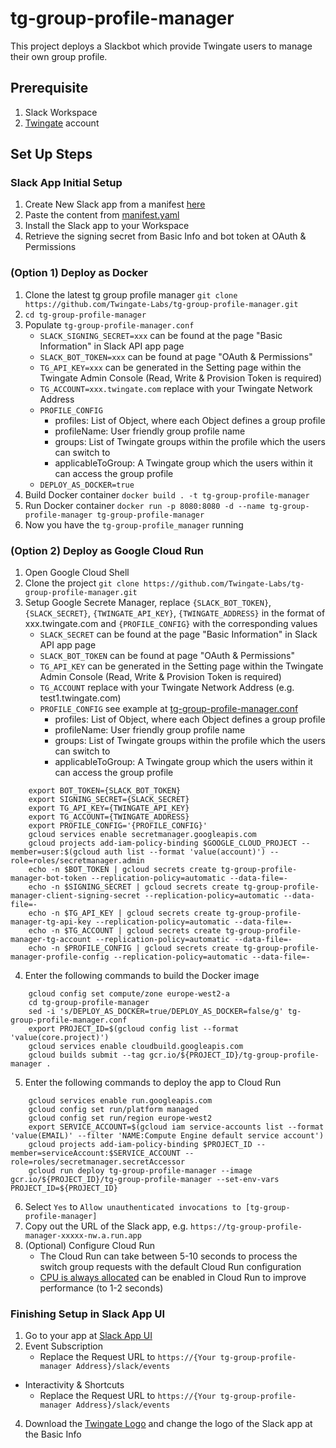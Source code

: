 # tg-group-profile-manager
This project deploys a Slackbot which provide Twingate users to manage their own group profile.

## Prerequisite
1. Slack Workspace
2. [Twingate](https://www.twingate.com/) account

## Set Up Steps
### Slack App Initial Setup
1. Create New Slack app from a manifest [here](https://api.slack.com/apps)
2. Paste the content from [manifest.yaml](https://github.com/Twingate-Labs/tg-group-profile-manager/blob/main/manifest.yml)
3. Install the Slack app to your Workspace
4. Retrieve the signing secret from Basic Info and bot token at OAuth & Permissions

### (Option 1) Deploy as Docker
1. Clone the latest tg group profile manager `git clone https://github.com/Twingate-Labs/tg-group-profile-manager.git`
2. `cd tg-group-profile-manager`
3. Populate `tg-group-profile-manager.conf`
   - `SLACK_SIGNING_SECRET=xxx` can be found at the page "Basic Information" in Slack API app page
   - `SLACK_BOT_TOKEN=xxx` can be found at page "OAuth & Permissions"
   - `TG_API_KEY=xxx` can be generated in the Setting page within the Twingate Admin Console (Read, Write & Provision Token is required)
   - `TG_ACCOUNT=xxx.twingate.com` replace with your Twingate Network Address
   - `PROFILE_CONFIG` 
     - profiles: List of Object, where each Object defines a group profile
     - profileName: User friendly group profile name
     - groups: List of Twingate groups within the profile which the users can switch to
     - applicableToGroup: A Twingate group which the users within it can access the group profile
   - `DEPLOY_AS_DOCKER=true`
4. Build Docker container `docker build . -t tg-group-profile-manager`
5. Run Docker container `docker run -p 8080:8080 -d --name tg-group-profile-manager tg-group-profile-manager`
6. Now you have the `tg-group-profile_manager` running

### (Option 2) Deploy as Google Cloud Run
1. Open Google Cloud Shell
2. Clone the project `git clone https://github.com/Twingate-Labs/tg-group-profile-manager.git`
3. Setup Google Secrete Manager, replace `{SLACK_BOT_TOKEN}`, `{SLACK_SECRET}`, `{TWINGATE_API_KEY}`, `{TWINGATE_ADDRESS}` in the format of xxx.twingate.com and `{PROFILE_CONFIG}`  with the corresponding values
    - `SLACK_SECRET` can be found at the page "Basic Information" in Slack API app page
    - `SLACK_BOT_TOKEN` can be found at page "OAuth & Permissions"
    - `TG_API_KEY` can be generated in the Setting page within the Twingate Admin Console (Read, Write & Provision Token is required)
    - `TG_ACCOUNT` replace with your Twingate Network Address (e.g. test1.twingate.com)
    - `PROFILE_CONFIG` see example at [tg-group-profile-manager.conf](https://github.com/Twingate-Labs/tg-group-profile-manager/blob/main/tg-group-profile-manager.conf)
        - profiles: List of Object, where each Object defines a group profile
        - profileName: User friendly group profile name
        - groups: List of Twingate groups within the profile which the users can switch to
        - applicableToGroup: A Twingate group which the users within it can access the group profile
```
    export BOT_TOKEN={SLACK_BOT_TOKEN}
    export SIGNING_SECRET={SLACK_SECRET}
    export TG_API_KEY={TWINGATE_API_KEY}
    export TG_ACCOUNT={TWINGATE_ADDRESS}
    export PROFILE_CONFIG='{PROFILE_CONFIG}'
    gcloud services enable secretmanager.googleapis.com
    gcloud projects add-iam-policy-binding $GOOGLE_CLOUD_PROJECT --member=user:$(gcloud auth list --format 'value(account)') --role=roles/secretmanager.admin
    echo -n $BOT_TOKEN | gcloud secrets create tg-group-profile-manager-bot-token --replication-policy=automatic --data-file=-
    echo -n $SIGNING_SECRET | gcloud secrets create tg-group-profile-manager-client-signing-secret --replication-policy=automatic --data-file=-
    echo -n $TG_API_KEY | gcloud secrets create tg-group-profile-manager-tg-api-key --replication-policy=automatic --data-file=-
    echo -n $TG_ACCOUNT | gcloud secrets create tg-group-profile-manager-tg-account --replication-policy=automatic --data-file=-
    echo -n $PROFILE_CONFIG | gcloud secrets create tg-group-profile-manager-profile-config --replication-policy=automatic --data-file=-
```


4. Enter the following commands to build the Docker image
```
    gcloud config set compute/zone europe-west2-a
    cd tg-group-profile-manager
    sed -i 's/DEPLOY_AS_DOCKER=true/DEPLOY_AS_DOCKER=false/g' tg-group-profile-manager.conf
    export PROJECT_ID=$(gcloud config list --format 'value(core.project)')
    gcloud services enable cloudbuild.googleapis.com
    gcloud builds submit --tag gcr.io/${PROJECT_ID}/tg-group-profile-manager .
```

5. Enter the following commands to deploy the app to Cloud Run
```
    gcloud services enable run.googleapis.com
    gcloud config set run/platform managed
    gcloud config set run/region europe-west2
    export SERVICE_ACCOUNT=$(gcloud iam service-accounts list --format 'value(EMAIL)' --filter 'NAME:Compute Engine default service account')
    gcloud projects add-iam-policy-binding $PROJECT_ID --member=serviceAccount:$SERVICE_ACCOUNT --role=roles/secretmanager.secretAccessor
    gcloud run deploy tg-group-profile-manager --image gcr.io/${PROJECT_ID}/tg-group-profile-manager --set-env-vars PROJECT_ID=${PROJECT_ID}
```

6. Select `Yes` to `Allow unauthenticated invocations to [tg-group-profile-manager]`
7. Copy out the URL of the Slack app, e.g. `https://tg-group-profile-manager-xxxxx-nw.a.run.app`
8. (Optional) Configure Cloud Run
   * The Cloud Run can take between 5-10 seconds to process the switch group requests with the default Cloud Run configuration
   * [CPU is always allocated](https://cloud.google.com/run/docs/configuring/cpu-allocation#setting) can be enabled in Cloud Run to improve performance (to 1-2 seconds)

### Finishing Setup in Slack App UI
1. Go to your app at [Slack App UI](https://api.slack.com/apps)
3. Event Subscription
   * Replace the Request URL to `https://{Your tg-group-profile-manager Address}/slack/events`
* Interactivity & Shortcuts
   * Replace the Request URL to `https://{Your tg-group-profile-manager Address}/slack/events`
4. Download the [Twingate Logo](https://github.com/Twingate-Labs/tg-group-profile-manager/blob/main/Twingate%20Logo%20-%20Icon.png) and change the logo of the Slack app at the Basic Info
